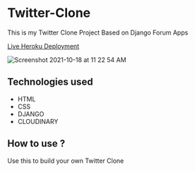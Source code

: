 # Twitter-Clone
This is my Twitter Clone Project Based on Django Forum Apps

[Live Heroku Deployment](https://twitter-clone-abhishek1.herokuapp.com)

![Screenshot 2021-10-18 at 11 22 54 AM](https://user-images.githubusercontent.com/91063034/137676229-8a1ec97b-051f-4c5f-9d26-67f0094f79eb.png)


## Technologies used
* HTML
* CSS
* DJANGO 
* CLOUDINARY

 ## How to use ?
  Use this to build your own Twitter Clone
